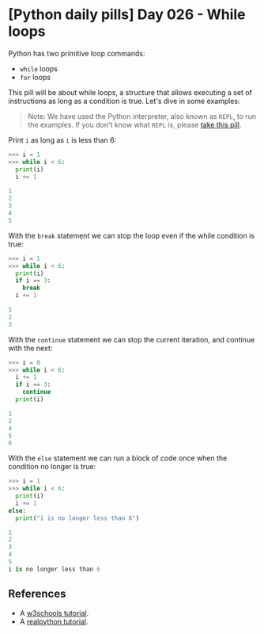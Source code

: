 # [Python daily pills] Day 026 - While loops

Python has two primitive loop commands:

- `while` loops
- `for` loops

This pill will be about while loops, a structure that allows executing a set of instructions as long as a condition is true. Let's dive in some examples:

> Note: We have used the Python interpreter, also known as `REPL`, to run the examples. If you don't know what `REPL` is, please [take this pill](../day-005).

Print `i` as long as `i` is less than 6:

```python
>>> i = 1
>>> while i < 6:
  print(i)
  i += 1

1
2
3
4
5
```

With the `break` statement we can stop the loop even if the while condition is true:

```python
>>> i = 1
>>> while i < 6:
  print(i)
  if i == 3:
    break
  i += 1

1
2
3
```

With the `continue` statement we can stop the current iteration, and continue with the next:

```python
>>> i = 0
>>> while i < 6:
  i += 1
  if i == 3:
    continue
  print(i)

1
2
4
5
6
```

With the `else` statement we can run a block of code once when the condition no longer is true:

```python
>>> i = 1
>>> while i < 6:
  print(i)
  i += 1
else:
  print("i is no longer less than 6")

1
2
3
4
5
i is no longer less than 6
```

## References

- A [w3schools tutorial](https://www.w3schools.com/python/python_while_loops.asp).
- A [realpython tutorial](https://realpython.com/python-while-loop/).
